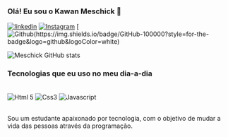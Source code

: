 ### Olá! Eu sou o Kawan Meschick 🤙

[![linkedin](	https://img.shields.io/badge/LinkedIn-0077B5?style=for-the-badge&logo=linkedin&logoColor=white)](https://linkedin.com/in/kawan-passos-915888276/)
[![Instagram](https://img.shields.io/badge/Instagram-E4405F?style=for-the-badge&logo=instagram&logoColor=white	)](https://www.instagram.com/kawanp_/)
[![Github(https://img.shields.io/badge/GitHub-100000?style=for-the-badge&logo=github&logoColor=white)](https://github.com/Meschick)


![Meschick GitHub stats](https://github-readme-stats.vercel.app/api?username=Meschick&show_icons=true&theme=tokyonight)

### Tecnologias que eu uso no meu dia-a-dia 
<div style="display:inline block"><br>
  <img align="center" alt="Html 5" src="https://img.shields.io/badge/HTML5-E34F26?style=for-the-badge&logo=html5&logoColor=white">
  <img align="center" alt="Css3" src="https://img.shields.io/badge/CSS3-1572B6?style=for-the-badge&logo=css3&logoColor=white">
  <img align="center" alt="Javascript" src="https://img.shields.io/badge/JavaScript-323330?style=for-the-badge&logo=javascript&logoColor=F7DF1E">
 


</div><br>


Sou um estudante apaixonado por tecnologia, com o objetivo de mudar a vida das pessoas através da programação.
